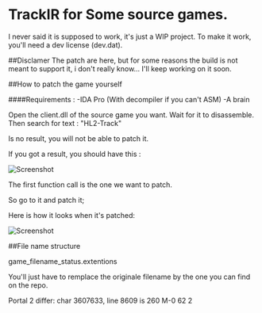 TrackIR for Some source games.
===================



I never said it is supposed to work, it's just a WIP project.
To make it work, you'll need a dev license (dev.dat).


##Disclamer
The patch are here, but for some reasons the build is not meant to support it, i don't really know...
I'll keep working on it soon.


##How to patch the game yourself


####Requirements :
-IDA Pro (With decompiler if you can't ASM)
-A brain


Open the client.dll of the source game you want.
Wait for it to disassemble.
Then search for text : "HL2-Track"

Is no result, you will not be able to patch it.

If you got a result, you should have this :


![Screenshot](http://puu.sh/kdalb/a9ae25bee3.png)


The first function call is the one we want to patch.

So go to it and patch it;

Here is how it looks when it's patched:

![Screenshot](http://puu.sh/kdahd/c61894431b.png)








##File name structure


game_filename_status.extentions


You'll just have to remplace the originale filename by the one you can find on the repo.

Portal 2
differ: char 3607633, line 8609 is 260 M-0  62 2

